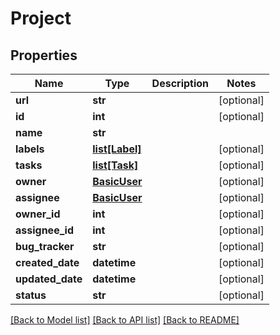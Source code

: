 # Project

## Properties
Name | Type | Description | Notes
------------ | ------------- | ------------- | -------------
**url** | **str** |  | [optional]
**id** | **int** |  | [optional]
**name** | **str** |  |
**labels** | [**list[Label]**](Label.md) |  | [optional]
**tasks** | [**list[Task]**](Task.md) |  | [optional]
**owner** | [**BasicUser**](BasicUser.md) |  | [optional]
**assignee** | [**BasicUser**](BasicUser.md) |  | [optional]
**owner_id** | **int** |  | [optional]
**assignee_id** | **int** |  | [optional]
**bug_tracker** | **str** |  | [optional]
**created_date** | **datetime** |  | [optional]
**updated_date** | **datetime** |  | [optional]
**status** | **str** |  | [optional]

[[Back to Model list]](../README.md#documentation-for-models) [[Back to API list]](../README.md#documentation-for-api-endpoints) [[Back to README]](../README.md)
